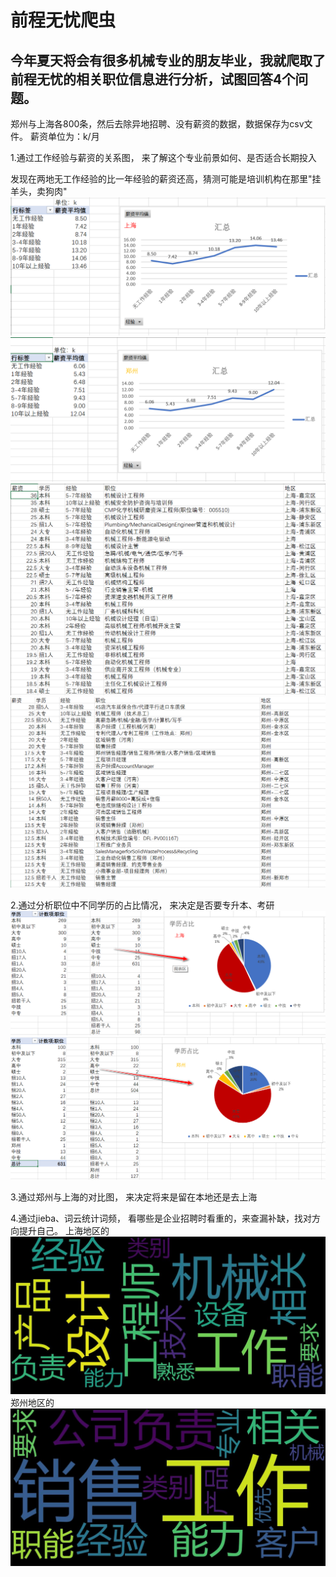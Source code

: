 # 前程无忧爬虫

## 今年夏天将会有很多机械专业的朋友毕业，我就爬取了前程无忧的相关职位信息进行分析，试图回答4个问题。

郑州与上海各800条，然后去除异地招聘、没有薪资的数据，数据保存为csv文件。 薪资单位为：k/月

1.通过工作经验与薪资的关系图， 来了解这个专业前景如何、是否适合长期投入

发现在两地无工作经验的比一年经验的薪资还高，猜测可能是培训机构在那里"挂羊头，卖狗肉"
![image](https://github.com/muyuequzhi/job_spider/blob/master/%E4%B8%8A%E6%B5%B7/%E4%B8%8A%E6%B5%B7%E7%BB%8F%E9%AA%8C%E8%96%AA%E8%B5%84.png)
![image](https://github.com/muyuequzhi/job_spider/blob/master/%E9%83%91%E5%B7%9E/%E9%83%91%E5%B7%9E%E7%BB%8F%E9%AA%8C%E8%96%AA%E8%B5%84%E5%9B%BE.png)
![image](https://github.com/muyuequzhi/job_spider/blob/master/%E4%B8%8A%E6%B5%B7/%E4%B8%8A%E6%B5%B7%E8%96%AA%E8%B5%84%E5%89%8D%E5%87%A0%E5%90%8D.png)
![image](https://github.com/muyuequzhi/job_spider/blob/master/%E9%83%91%E5%B7%9E/%E9%83%91%E5%B7%9E%E6%8E%92%E5%90%8D%E5%89%8D%E5%87%A0.png)

2.通过分析职位中不同学历的占比情况， 来决定是否要专升本、考研
![image](https://github.com/muyuequzhi/job_spider/blob/master/%E4%B8%8A%E6%B5%B7/%E4%B8%8A%E6%B5%B7%E5%AD%A6%E5%8E%86%E5%8D%A0%E6%AF%94%E5%9B%BE.png)
![image](https://github.com/muyuequzhi/job_spider/blob/master/%E9%83%91%E5%B7%9E/%E9%83%91%E5%B7%9E%E5%AD%A6%E5%8E%86%E5%8D%A0%E6%AF%94.png)

3.通过郑州与上海的对比图， 来决定将来是留在本地还是去上海

4.通过jieba、词云统计词频， 看哪些是企业招聘时看重的，来查漏补缺，找对方向提升自己。
上海地区的
![image](https://github.com/muyuequzhi/job_spider/blob/master/%E4%B8%8A%E6%B5%B7/%E4%B8%8A%E6%B5%B7%E8%AF%8D%E4%BA%91.jpg)
郑州地区的
![image](https://github.com/muyuequzhi/job_spider/blob/master/%E9%83%91%E5%B7%9E/%E9%83%91%E5%B7%9E%E8%AF%8D%E4%BA%91.jpg)